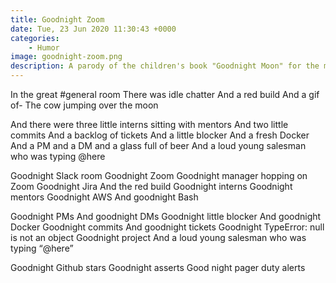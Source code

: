 ```yaml
---
title: Goodnight Zoom
date: Tue, 23 Jun 2020 11:30:43 +0000
categories:
    - Humor
image: goodnight-zoom.png
description: A parody of the children's book "Goodnight Moon" for the modern tech worker.
---
```

In the great #general room
There was idle chatter
And a red build
And a gif of-
The cow jumping over the moon

And there were three little interns sitting with mentors
And two little commits
And a backlog of tickets
And a little blocker
And a fresh Docker
And a PM and a DM and a glass full of beer
And a loud young salesman who was typing @here

Goodnight Slack room
Goodnight Zoom
Goodnight manager hopping on Zoom
Goodnight Jira
And the red build
Goodnight interns
Goodnight mentors
Goodnight AWS
And goodnight Bash

Goodnight PMs
And goodnight DMs
Goodnight little blocker
And goodnight Docker
Goodnight commits
And goodnight tickets
Goodnight TypeError: null is not an object
Goodnight project
And a loud young salesman who was typing “@here”

Goodnight Github stars
Goodnight asserts
Good night pager duty alerts
